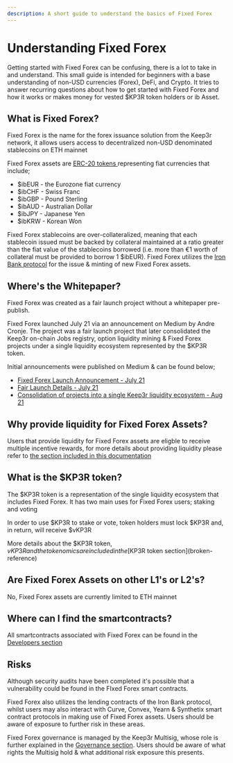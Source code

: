 ```yaml
---
description: A short guide to understand the basics of Fixed Forex
---
```


# Understanding Fixed Forex

Getting started with Fixed Forex can be confusing, there is a lot to take in and understand. This small guide is intended for beginners with a base understanding of non-USD currencies (Forex), DeFi, and Crypto. It tries to answer recurring questions about how to get started with Fixed Forex and how it works or makes money for vested $KP3R token holders or ib Asset.

## What is Fixed Forex?

Fixed Forex is the name for the forex issuance solution from the Keep3r network, it allows users access to decentralized non-USD denominated stablecoins on ETH mainnet&#x20;

Fixed Forex assets are [ERC-20 tokens ](https://ethereum.org/en/developers/docs/standards/tokens/erc-20/)representing fiat currencies that include;

* $ibEUR - the Eurozone fiat currency
* $ibCHF - Swiss Franc
* $ibGBP - Pound Sterling
* $ibAUD - Australian Dollar
* $ibJPY - Japanese Yen
* $ibKRW - Korean Won

Fixed Forex stablecoins are over-collateralized, meaning that each stablecoin issued must be backed by collateral maintained at a ratio greater than the fiat value of the stablecoins borrowed (i.e. more than €1 worth of collateral must be provided to borrow 1 $ibEUR). Fixed Forex utilizes the [Iron Bank protocol](https://app.ib.xyz/markets/Ethereum) for the issue & minting of new Fixed Forex assets.

## Where's the Whitepaper?

Fixed Forex was created as a fair launch project without a whitepaper pre-publish.

Fixed Forex launched July 21 via an announcement on Medium by Andre Cronje. The project was a fair launch project that later consolidated the Keep3r on-chain Jobs registry, option liquidity mining & Fixed Forex projects under a single liquidity ecosystem represented by the $KP3R token.

Initial announcements were published on Medium & can be found below;

* [Fixed Forex Launch Announcement - July 21](https://andrecronje.medium.com/introducing-fixed-forex-usd-eur-zar-ypy-cny-etc-e668b931a884)
* [Fair Launch Details - July 21](https://andrecronje.medium.com/fair-launches-decentralized-collaboration-and-fixed-forex-ab327a2e4fc4)
* [Consolidation of projects into a single Keep3r liquidity ecosystem - Aug 21](https://andrecronje.medium.com/keep3r-expansion-and-consolidation-6b7d1d7ca30e)

## Why provide liquidity for Fixed Forex Assets?

Users that provide liquidity for Fixed Forex assets are eligble to receive multiple incentive rewards, for more details about providing liquidity please refer to [the section included in this documentation](understanding-fixed-forex.md#why-provide-liquidity-for-ib-assets)

## What is the $KP3R token?

The $KP3R token is a representation of the single liquidity ecosystem that includes Fixed Forex. It has two main uses for Fixed Forex users; staking and voting

In order to use $KP3R to stake or vote, token holders must lock $KP3R and, in return, will receive $vKP3R

More details about the $KP3R token, $vKP3R and the tokenomics are included in the [$KP3R token section](broken-reference)

## Are Fixed Forex Assets on other L1's or L2's?

No, Fixed Forex assets are currently limited to ETH mainnet

## Where can I find the smartcontracts?

All smartcontracts associated with Fixed Forex can be found in the [Developers section](broken-reference)

## Risks

Although security audits have been completed it's possible that a vulnerability could be found in the FIxed Forex smart contracts.

Fixed Forex also utilizes the lending contracts of the Iron Bank protocol, whilst users may also interact with Curve, Convex, Yearn & Synthetix smart contract protocols in making use of Fixed Forex assets. Users should be aware of exposure to further risk in these areas.

Fixed Forex governance is managed by the Keep3r Multisig, whose role is further explained in the [Governance section](broken-reference). Users should be aware of what rights the Multisig hold & what additional risk exposure this presents.
